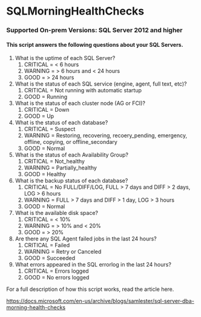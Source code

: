 # SQLMorningHealthChecks

### Supported On-prem Versions: SQL Server 2012 and higher

#### This script answers the following questions about your SQL Servers.

1. What is the uptime of each SQL Server?
   1. CRITICAL = < 6 hours
   2. WARNING  = > 6 hours and < 24 hours
   3. GOOD     = > 24 hours
2. What is the status of each SQL service (engine, agent, full text, etc)?
   1. CRITICAL = Not running with automatic startup
   2. GOOD     = Running
3. What is the status of each cluster node (AG or FCI)?
   1. CRITICAL = Down
   2. GOOD     = Up
4. What is the status of each database?
   1. CRITICAL = Suspect
   2. WARNING  = Restoring, recovering, recoery_pending, emergency, offline, copying, or offline_secondary
   3. GOOD     = Normal
5. What is the status of each Availability Group?
   1. CRITICAL = Not_healthy
   2. WARNING  = Partially_healthy
   3. GOOD     = Healthy
6. What is the backup status of each database?
   1. CRITICAL = No FULL/DIFF/LOG, FULL > 7 days and DIFF > 2 days, LOG > 6 hours
   2. WARNING  = FULL > 7 days and DIFF > 1 day, LOG > 3 hours
   3. GOOD     = Normal
7. What is the available disk space?
   1. CRITICAL = < 10%
   2. WARNING  = > 10% and < 20%
   3. GOOD     = > 20%
8. Are there any SQL Agent failed jobs in the last 24 hours?
   1. CRITICAL = Failed
   2. WARNING  = Retry or Canceled
   3. GOOD     = Succeeded
9. What errors appeared in the SQL errorlog in the last 24 hours?
   1. CRITICAL = Errors logged
   2. GOOD     = No errors logged

For a full description of how this script works, read the article here.

https://docs.microsoft.com/en-us/archive/blogs/samlester/sql-server-dba-morning-health-checks
